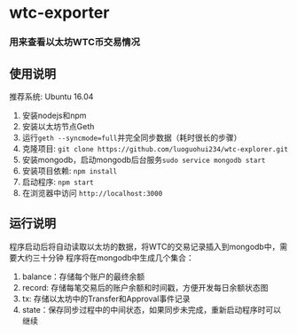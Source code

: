 # wtc-exporter
### 用来查看以太坊WTC币交易情况

## 使用说明

推荐系统: Ubuntu 16.04

1. 安装nodejs和npm
2. 安装以太坊节点Geth
3. 运行`geth --syncmode=full`并完全同步数据（耗时很长的步骤）
4. 克隆项目: `git clone https://github.com/luoguohui234/wtc-explorer.git`
5. 安装mongodb，启动mongodb后台服务`sudo service mongodb start`
5. 安装项目依赖: `npm install`
7. 启动程序: `npm start`
8. 在浏览器中访问 `http://localhost:3000`


## 运行说明

程序启动后将自动读取以太坊的数据，将WTC的交易记录插入到mongodb中，需要大约三十分钟
程序将在mongodb中生成几个集合：

1. balance：存储每个账户的最终余额
2. record: 存储每笔交易后的账户余额和时间戳，方便开发每日余额状态图
3. tx: 存储以太坊中的Transfer和Approval事件记录
4. state：保存同步过程中的中间状态，如果同步未完成，重新启动程序时可以继续
